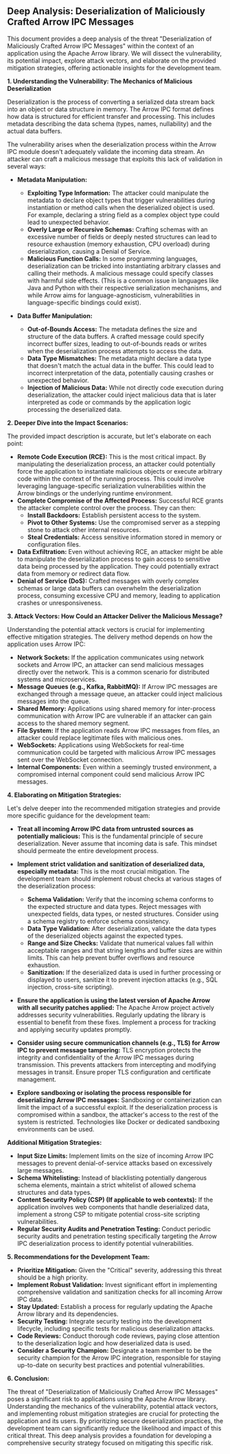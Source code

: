 ## Deep Analysis: Deserialization of Maliciously Crafted Arrow IPC Messages

This document provides a deep analysis of the threat "Deserialization of Maliciously Crafted Arrow IPC Messages" within the context of an application using the Apache Arrow library. We will dissect the vulnerability, its potential impact, explore attack vectors, and elaborate on the provided mitigation strategies, offering actionable insights for the development team.

**1. Understanding the Vulnerability: The Mechanics of Malicious Deserialization**

Deserialization is the process of converting a serialized data stream back into an object or data structure in memory. The Arrow IPC format defines how data is structured for efficient transfer and processing. This includes metadata describing the data schema (types, names, nullability) and the actual data buffers.

The vulnerability arises when the deserialization process within the Arrow IPC module doesn't adequately validate the incoming data stream. An attacker can craft a malicious message that exploits this lack of validation in several ways:

* **Metadata Manipulation:**
    * **Exploiting Type Information:**  The attacker could manipulate the metadata to declare object types that trigger vulnerabilities during instantiation or method calls when the deserialized object is used. For example, declaring a string field as a complex object type could lead to unexpected behavior.
    * **Overly Large or Recursive Schemas:**  Crafting schemas with an excessive number of fields or deeply nested structures can lead to resource exhaustion (memory exhaustion, CPU overload) during deserialization, causing a Denial of Service.
    * **Malicious Function Calls:**  In some programming languages, deserialization can be tricked into instantiating arbitrary classes and calling their methods. A malicious message could specify classes with harmful side effects. (This is a common issue in languages like Java and Python with their respective serialization mechanisms, and while Arrow aims for language-agnosticism, vulnerabilities in language-specific bindings could exist).

* **Data Buffer Manipulation:**
    * **Out-of-Bounds Access:**  The metadata defines the size and structure of the data buffers. A crafted message could specify incorrect buffer sizes, leading to out-of-bounds reads or writes when the deserialization process attempts to access the data.
    * **Data Type Mismatches:**  The metadata might declare a data type that doesn't match the actual data in the buffer. This could lead to incorrect interpretation of the data, potentially causing crashes or unexpected behavior.
    * **Injection of Malicious Data:**  While not directly code execution during deserialization, the attacker could inject malicious data that is later interpreted as code or commands by the application logic processing the deserialized data.

**2. Deeper Dive into the Impact Scenarios:**

The provided impact description is accurate, but let's elaborate on each point:

* **Remote Code Execution (RCE):** This is the most critical impact. By manipulating the deserialization process, an attacker could potentially force the application to instantiate malicious objects or execute arbitrary code within the context of the running process. This could involve leveraging language-specific serialization vulnerabilities within the Arrow bindings or the underlying runtime environment.
* **Complete Compromise of the Affected Process:**  Successful RCE grants the attacker complete control over the process. They can then:
    * **Install Backdoors:** Establish persistent access to the system.
    * **Pivot to Other Systems:** Use the compromised server as a stepping stone to attack other internal resources.
    * **Steal Credentials:** Access sensitive information stored in memory or configuration files.
* **Data Exfiltration:**  Even without achieving RCE, an attacker might be able to manipulate the deserialization process to gain access to sensitive data being processed by the application. They could potentially extract data from memory or redirect data flow.
* **Denial of Service (DoS):**  Crafted messages with overly complex schemas or large data buffers can overwhelm the deserialization process, consuming excessive CPU and memory, leading to application crashes or unresponsiveness.

**3. Attack Vectors: How Could an Attacker Deliver the Malicious Message?**

Understanding the potential attack vectors is crucial for implementing effective mitigation strategies. The delivery method depends on how the application uses Arrow IPC:

* **Network Sockets:** If the application communicates using network sockets and Arrow IPC, an attacker can send malicious messages directly over the network. This is a common scenario for distributed systems and microservices.
* **Message Queues (e.g., Kafka, RabbitMQ):** If Arrow IPC messages are exchanged through a message queue, an attacker could inject malicious messages into the queue.
* **Shared Memory:** Applications using shared memory for inter-process communication with Arrow IPC are vulnerable if an attacker can gain access to the shared memory segment.
* **File System:** If the application reads Arrow IPC messages from files, an attacker could replace legitimate files with malicious ones.
* **WebSockets:** Applications using WebSockets for real-time communication could be targeted with malicious Arrow IPC messages sent over the WebSocket connection.
* **Internal Components:** Even within a seemingly trusted environment, a compromised internal component could send malicious Arrow IPC messages.

**4. Elaborating on Mitigation Strategies:**

Let's delve deeper into the recommended mitigation strategies and provide more specific guidance for the development team:

* **Treat all incoming Arrow IPC data from untrusted sources as potentially malicious:** This is the fundamental principle of secure deserialization. Never assume that incoming data is safe. This mindset should permeate the entire development process.

* **Implement strict validation and sanitization of deserialized data, especially metadata:** This is the most crucial mitigation. The development team should implement robust checks at various stages of the deserialization process:
    * **Schema Validation:**  Verify that the incoming schema conforms to the expected structure and data types. Reject messages with unexpected fields, data types, or nested structures. Consider using a schema registry to enforce schema consistency.
    * **Data Type Validation:**  After deserialization, validate the data types of the deserialized objects against the expected types.
    * **Range and Size Checks:**  Validate that numerical values fall within acceptable ranges and that string lengths and buffer sizes are within limits. This can help prevent buffer overflows and resource exhaustion.
    * **Sanitization:**  If the deserialized data is used in further processing or displayed to users, sanitize it to prevent injection attacks (e.g., SQL injection, cross-site scripting).

* **Ensure the application is using the latest version of Apache Arrow with all security patches applied:** The Apache Arrow project actively addresses security vulnerabilities. Regularly updating the library is essential to benefit from these fixes. Implement a process for tracking and applying security updates promptly.

* **Consider using secure communication channels (e.g., TLS) for Arrow IPC to prevent message tampering:** TLS encryption protects the integrity and confidentiality of the Arrow IPC messages during transmission. This prevents attackers from intercepting and modifying messages in transit. Ensure proper TLS configuration and certificate management.

* **Explore sandboxing or isolating the process responsible for deserializing Arrow IPC messages:**  Sandboxing or containerization can limit the impact of a successful exploit. If the deserialization process is compromised within a sandbox, the attacker's access to the rest of the system is restricted. Technologies like Docker or dedicated sandboxing environments can be used.

**Additional Mitigation Strategies:**

* **Input Size Limits:** Implement limits on the size of incoming Arrow IPC messages to prevent denial-of-service attacks based on excessively large messages.
* **Schema Whitelisting:** Instead of blacklisting potentially dangerous schema elements, maintain a strict whitelist of allowed schema structures and data types.
* **Content Security Policy (CSP) (If applicable to web contexts):** If the application involves web components that handle deserialized data, implement a strong CSP to mitigate potential cross-site scripting vulnerabilities.
* **Regular Security Audits and Penetration Testing:** Conduct periodic security audits and penetration testing specifically targeting the Arrow IPC deserialization process to identify potential vulnerabilities.

**5. Recommendations for the Development Team:**

* **Prioritize Mitigation:** Given the "Critical" severity, addressing this threat should be a high priority.
* **Implement Robust Validation:** Invest significant effort in implementing comprehensive validation and sanitization checks for all incoming Arrow IPC data.
* **Stay Updated:** Establish a process for regularly updating the Apache Arrow library and its dependencies.
* **Security Testing:**  Integrate security testing into the development lifecycle, including specific tests for malicious deserialization attacks.
* **Code Reviews:** Conduct thorough code reviews, paying close attention to the deserialization logic and how deserialized data is used.
* **Consider a Security Champion:** Designate a team member to be the security champion for the Arrow IPC integration, responsible for staying up-to-date on security best practices and potential vulnerabilities.

**6. Conclusion:**

The threat of "Deserialization of Maliciously Crafted Arrow IPC Messages" poses a significant risk to applications using the Apache Arrow library. Understanding the mechanics of the vulnerability, potential attack vectors, and implementing robust mitigation strategies are crucial for protecting the application and its users. By prioritizing secure deserialization practices, the development team can significantly reduce the likelihood and impact of this critical threat. This deep analysis provides a foundation for developing a comprehensive security strategy focused on mitigating this specific risk.
